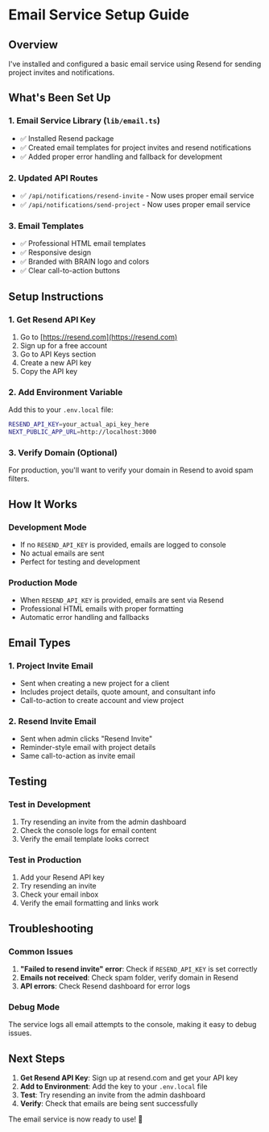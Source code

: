 # Email Service Setup Guide

## Overview
I've installed and configured a basic email service using Resend for sending project invites and notifications.

## What's Been Set Up

### 1. Email Service Library (`lib/email.ts`)
- ✅ Installed Resend package
- ✅ Created email templates for project invites and resend notifications
- ✅ Added proper error handling and fallback for development

### 2. Updated API Routes
- ✅ `/api/notifications/resend-invite` - Now uses proper email service
- ✅ `/api/notifications/send-project` - Now uses proper email service

### 3. Email Templates
- ✅ Professional HTML email templates
- ✅ Responsive design
- ✅ Branded with BRAIN logo and colors
- ✅ Clear call-to-action buttons

## Setup Instructions

### 1. Get Resend API Key
1. Go to [https://resend.com](https://resend.com)
2. Sign up for a free account
3. Go to API Keys section
4. Create a new API key
5. Copy the API key

### 2. Add Environment Variable
Add this to your `.env.local` file:
```bash
RESEND_API_KEY=your_actual_api_key_here
NEXT_PUBLIC_APP_URL=http://localhost:3000
```

### 3. Verify Domain (Optional)
For production, you'll want to verify your domain in Resend to avoid spam filters.

## How It Works

### Development Mode
- If no `RESEND_API_KEY` is provided, emails are logged to console
- No actual emails are sent
- Perfect for testing and development

### Production Mode
- When `RESEND_API_KEY` is provided, emails are sent via Resend
- Professional HTML emails with proper formatting
- Automatic error handling and fallbacks

## Email Types

### 1. Project Invite Email
- Sent when creating a new project for a client
- Includes project details, quote amount, and consultant info
- Call-to-action to create account and view project

### 2. Resend Invite Email
- Sent when admin clicks "Resend Invite" 
- Reminder-style email with project details
- Same call-to-action as invite email

## Testing

### Test in Development
1. Try resending an invite from the admin dashboard
2. Check the console logs for email content
3. Verify the email template looks correct

### Test in Production
1. Add your Resend API key
2. Try resending an invite
3. Check your email inbox
4. Verify the email formatting and links work

## Troubleshooting

### Common Issues
1. **"Failed to resend invite" error**: Check if `RESEND_API_KEY` is set correctly
2. **Emails not received**: Check spam folder, verify domain in Resend
3. **API errors**: Check Resend dashboard for error logs

### Debug Mode
The service logs all email attempts to the console, making it easy to debug issues.

## Next Steps

1. **Get Resend API Key**: Sign up at resend.com and get your API key
2. **Add to Environment**: Add the key to your `.env.local` file
3. **Test**: Try resending an invite from the admin dashboard
4. **Verify**: Check that emails are being sent successfully

The email service is now ready to use! 🎉
